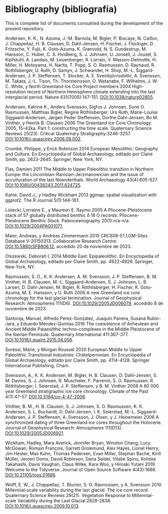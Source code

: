 # Bibliography (bibliografía)

This is complete list of documents consukted during the development of
the present repository.

Andersen, K. K., N. Azuma, J.-M. Barnola, M. Bigler, P. Biscaye, N.
Caillon, J. Chappellaz, H. B. Clausen, D. Dahl-Jensen, H. Fischer, J.
Flückiger, D. Fritzsche, Y. Fujii, K. Goto-Azuma, K. Grønvold, N. S.
Gundestrup, M. Hansson, C. Huber, C. S. Hvidberg, S. J. Johnsen, U.
Jonsell, J. Jouzel, S. Kipfstuhl, A. Landais, M. Leuenberger, R.
Lorrain, V. Masson-Delmotte, H. Miller, H. Motoyama, H. Narita, T. Popp,
S. O. Rasmussen, D. Raynaud, R. Rothlisberger, U. Ruth, D. Samyn, J.
Schwander, H. Shoji, M.-L. Siggard-Andersen, J. P. Steffensen, T.
Stocker, A. E. Sveinbjörnsdóttir, A. Svensson, M. Takata, J.-L. Tison,
Th. Thorsteinsson, O. Watanabe, F. Wilhelms, J. W. C. White, y North
Greenland Ice Core Project members 2004 High-resolution record of
Northern Hemisphere climate extending into the last interglacial period.
Nature 431(7005):147-151. <DOI:10.1038/nature02805>.

Andersen, Katrine K., Anders Svensson, Sigfus J. Johnsen, Sune O.
Rasmussen, Matthias Bigler, Regine Röthlisberger, Urs Ruth, Marie-Louise
Siggaard-Andersen, Jørgen Peder Steffensen, Dorthe Dahl-Jensen, Bo M.
Vinther, y Henrik B. Clausen 2006 The Greenland Ice Core Chronology
2005, 15–42ka. Part 1: constructing the time scale. Quaternary Science
Reviews 25(23). Critical Quaternary Stratigraphy:3246-3257.
<DOI:10.1016/j.quascirev.2006.08.002>.

Crombé, Philippe, y Erick Robinson 2014 European Mesolithic: Geography
and Culture. En Encyclopedia of Global Archaeology, editado por Claire
Smith, pp. 2623-2645. Springer, New York, NY.

Flas, Damien 2011 The Middle to Upper Paleolithic transition in Northern
Europe: the Lincombian-Ranisian-Jerzmanowician and the issue of
acculturation of the last Neanderthals. World Archaeology 43(4):605-627.
<DOI:10.1080/00438243.2011.624725>.

Kahle, David J., y Hadley Wickham 2013 ggmap: spatial visualization with
ggplot2. The R Journal 5(1):144-161.

Lisiecki, Lorraine E., y Maureen E. Raymo 2005 A Pliocene-Pleistocene
stack of 57 globally distributed benthic δ 18 O records:
Pliocene-Pleistocene Benthic Stack. Paleoceanography 20(1):n/a-n/a.
<DOI:10.1029/2004PA001071>.

Maier, Andreas, y Andreas Zimmermann 2015 CRC806-E1 LGM-Sites Database
V-20150313. Collaborative Research Centre. <DOI:10.5880/SFB806.12>,
accedido 20 de noviembre de 2023.

Olszewski, Deborah I. 2014 Middle East: Epipaleolithic. En Encyclopedia
of Global Archaeology, editado por Claire Smith, pp. 4922-4929.
Springer, New York, NY.

Rasmussen, S. O., K. K. Andersen, A. M. Svensson, J. P. Steffensen, B.
M. Vinther, H. B. Clausen, M.-L. Siggaard-Andersen, S. J. Johnsen, L. B.
Larsen, D. Dahl-Jensen, M. Bigler, R. Röthlisberger, H. Fischer, K.
Goto-Azuma, M. E. Hansson, y U. Ruth 2006 A new Greenland ice core
chronology for the last glacial termination. Journal of Geophysical
Research: Atmospheres 111(D6). <DOI:10.1029/2005JD006079>, accedido 8 de
noviembre de 2023.

Santonja, Manuel, Alfredo Pérez-González, Joaquín Panera, Susana
Rubio-Jara, y Eduardo Méndez-Quintas 2016 The coexistence of Acheulean
and Ancient Middle Palaeolithic techno-complexes in the Middle
Pleistocene of the Iberian Peninsula. Quaternary International
411:367-377. <DOI:10.1016/j.quaint.2015.04.056>.

Soressi, Marie, y Morgan Roussel 2020 European Middle to Upper
Paleolithic Transitional Industries: Châtelperronian. En Encyclopedia of
Global Archaeology, editado por Claire Smith, pp. 4114-4128. Springer
International Publishing, Cham.

Svensson, A., K. K. Andersen, M. Bigler, H. B. Clausen, D. Dahl-Jensen,
S. M. Davies, S. J. Johnsen, R. Muscheler, F. Parrenin, S. O. Rasmussen,
R. Röthlisberger, I. Seierstad, J. P. Steffensen, y B. M. Vinther 2008 A
60 000 year Greenland stratigraphic ice core chronology. Climate of the
Past 4(1):47-57. <DOI:10.5194/cp-4-47-2008>.

Vinther, B. M., H. B. Clausen, S. J. Johnsen, S. O. Rasmussen, K. K.
Andersen, S. L. Buchardt, D. Dahl-Jensen, I. K. Seierstad, M.-L.
Siggaard-Andersen, J. P. Steffensen, A. Svensson, J. Olsen, y J.
Heinemeier 2006 A synchronized dating of three Greenland ice cores
throughout the Holocene. Journal of Geophysical Research: Atmospheres
111(D13). <DOI:10.1029/2005JD006921>.

Wickham, Hadley, Mara Averick, Jennifer Bryan, Winston Chang, Lucy
McGowan, Romain François, Garrett Grolemund, Alex Hayes, Lionel Henry,
Jim Hester, Max Kuhn, Thomas Pedersen, Evan Miller, Stephan Bache,
Kirill Müller, Jeroen Ooms, David Robinson, Dana Seidel, Vitalie Spinu,
Kohske Takahashi, Davis Vaughan, Claus Wilke, Kara Woo, y Hiroaki Yutani
2019 Welcome to the Tidyverse. Journal of Open Source Software
4(43):1686. <DOI:10.21105/joss.01686>.

Wolff, E. W., J. Chappellaz, T. Blunier, S. O. Rasmussen, y A. Svensson
2010 Millennial-scale variability during the last glacial: The ice core
record. Quaternary Science Reviews 29(21). Vegetation Response to
Millennial-scale Variability during the Last Glacial:2828-2838.
<DOI:10.1016/j.quascirev.2009.10.013>.
